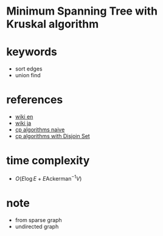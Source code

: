 # Minimum Spanning Tree with Kruskal algorithm 


# keywords 
- sort edges
- union find



# references 
- [wiki en](https://en.wikipedia.org/wiki/Kruskal%27s_algorithm)
- [wiki ja](https://ja.wikipedia.org/wiki/%E3%82%AF%E3%83%A9%E3%82%B9%E3%82%AB%E3%83%AB%E6%B3%95)
- [cp algorithms naive](https://cp-algorithms.com/graph/mst_kruskal.html)
- [cp algorithms with Disjoin Set](https://cp-algorithms.com/graph/mst_kruskal_with_dsu.html)



# time complexity 
- $O(E\log{E} + E\text{Ackerman}^{-1}{V})$


# note
- from sparse graph 
- undirected graph

